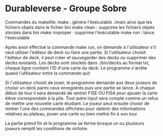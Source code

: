 # Durableverse - Groupe Sobre

Commandes du makefile:
make : génère l'éxécutable ./main ainsi que les fichiers objets dans le fichier bin
make clean : supprime les fichiers objets stockés dans bin
make rmproper : supprime l'éxécutable
make run : lance l'éxécutable

Après avoir effectué la commande make run, on demande à l'utilisateur s'il veut utiliser l'éditeur de deck ou faire une partie.
Si l'utilisateur choisit l'éditeur de deck, il peut créer et sauvegarder des decks ou supprimer des decks existants.
Les decks sont stockés dans ./bin/decks au format txt, chaque ligne contient l'ID d'une carte du deck.
Le programme s'arrête quand l'utilisateur entre la commande quit

Si l'utilisateur choisit de jouer, le programme demande aux deux joueurs de choisir un deck parmi ceux enregistrés puis une partie se lance.
A chaque début de tour il sera demandé de rentrer FISE OU FISA pour ajouter la carte élève correspondate à la pile. Tout autre input sera compté comme un refus de mettre une nouvelle carte étudiant.
Le joueur peut ensuite choisir de rentrer l'une des commandes affichées pour obtenir des informations relatives au plateau, poser une carte ou bien mettre fin à son tour.

La partie prend fin et le programme se ferme lorsque un ou plusieurs joueurs remplit les conditions de victoire.